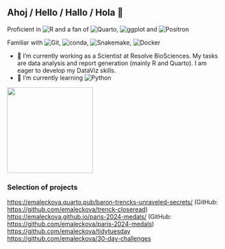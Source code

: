 ## Ahoj / Hello / Hallo / Hola 👋

Proficient in ![R](https://img.shields.io/badge/-R-2C3038?&logo=R&logoColor=%23A790DBFF) and a fan of ![Quarto](https://img.shields.io/badge/-Quarto-2C3038?&logo=quarto&logoColor=%23A790DBFF), ![ggplot](https://img.shields.io/badge/-ggplot-2C3038?&logo=ggplot&logoColor=%23A790DBFF) and ![Positron](https://img.shields.io/badge/-Positron-2C3038?&logo=positron&logoColor=%23A790DBFF)

Familiar with ![Git](https://img.shields.io/badge/-Git-2C3038?&logo=git&logoColor=%23A790DBFF), ![conda](https://img.shields.io/badge/-anaconda-2C3038?&logo=anaconda&logoColor=%23A790DBFF), ![Snakemake](https://img.shields.io/badge/-snakemake-2C3038?&logo=snakemake&logoColor=%23A790DBFF), ![Docker](https://img.shields.io/badge/-docker-2C3038?&logo=docker&logoColor=%23A790DBFF)

- 🔭 I’m currently working as a Scientist at Resolve BioSciences. My tasks are data analysis and report generation (mainly R and Quarto). I am eager to develop my DataViz skills.
- 🌱 I’m currently learning ![Python](https://img.shields.io/badge/-Python-2C3038?&logo=python&logoColor=%23A790DBFF)

<img height=200 align="center" src="https://github-readme-stats.vercel.app/api/top-langs/?username=emaleckova&size_weight=0.5&count_weight=0.5&layout=compact&hide=html,lua&theme=transparent&langs_count=10" />

### Selection of projects

https://emaleckova.quarto.pub/baron-trencks-unraveled-secrets/ (GitHub: https://github.com/emaleckova/trenck-closeread)  
https://emaleckova.github.io/paris-2024-medals/ (GitHub: https://github.com/emaleckova/paris-2024-medals)  
https://github.com/emaleckova/tidytuesday  
https://github.com/emaleckova/30-day-challenges  


<!--
**emaleckova/emaleckova** is a ✨ _special_ ✨ repository because its `README.md` (this file) appears on your GitHub profile.

Here are some ideas to get you started:

- 🔭 I’m currently working on ...
- 🌱 I’m currently learning ...
- 👯 I’m looking to collaborate on ...
- 🤔 I’m looking for help with ...
- 💬 Ask me about ...
- 📫 How to reach me: ...
- 😄 Pronouns: ...
- ⚡ Fun fact: ...
-->
